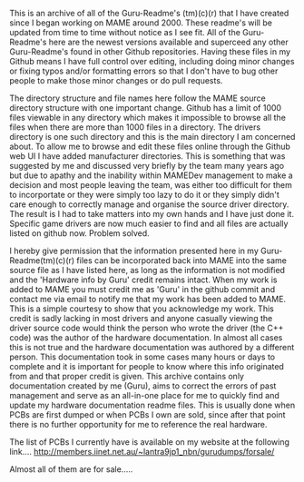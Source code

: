 This is an archive of all of the Guru-Readme's (tm)(c)(r) that I have created since I began working on MAME around 2000. These readme's will be updated from time to time without notice as I see fit. All of the Guru-Readme's here are the newest versions available and superceed any other Guru-Readme's found in other Github repositories.
Having these files in my Github means I have full control over editing, including doing minor changes or fixing typos and/or formatting errors so that I don't have to bug other people to make those minor changes or do pull requests.

The directory structure and file names here follow the MAME source directory structure with one important change. Github has a limit of 1000 files viewable in any directory which makes it impossible to browse all the files when there are more than 1000 files in a directory. The drivers directory is one such directory and this is the main directory I am concerned about. To allow me to browse and edit these files online through the Github web UI I have added manufacturer directories. This is something that was suggested by me and discussed very briefly by the team many years ago but due to apathy and the inability within MAMEDev management to make a decision and most people leaving the team, was either too difficult for them to incorportate or they were simply too lazy to do it or they simply didn't care enough to correctly manage and organise the source driver directory. The result is I had to take matters into my own hands and I have just done it. Specific game drivers are now much easier to find and all files are actually listed on github now. Problem solved.

I hereby give permission that the information presented here in my Guru-Readme(tm)(c)(r) files can be incorporated back into MAME into the same source file as I have listed here, as long as the information is not modified and the 'Hardware info by Guru' credit remains intact. When my work is added to MAME you must credit me as 'Guru' in the github commit and contact me via email to notify me that my work has been added to MAME. This is a simple courtesy to show that you acknowledge my work. This credit is sadly lacking in most drivers and anyone casually viewing the driver source code would think the person who wrote the driver (the C++ code) was the author of the hardware documentation. In almost all cases this is not true and the hardware documentation was authored by a different person. This documentation took in some cases many hours or days to complete and it is important for people to know where this info originated from and that proper credit is given. This archive contains only documentation created by me (Guru), aims to correct the errors of past management and serve as an all-in-one place for me to quickly find and update my hardware documentation readme files. This is usually done when PCBs are first dumped or when PCBs I own are sold, since after that point there is no further opportunity for me to reference the real hardware.

The list of PCBs I currently have is available on my website at the following link....
http://members.iinet.net.au/~lantra9jp1_nbn/gurudumps/forsale/

Almost all of them are for sale.....

